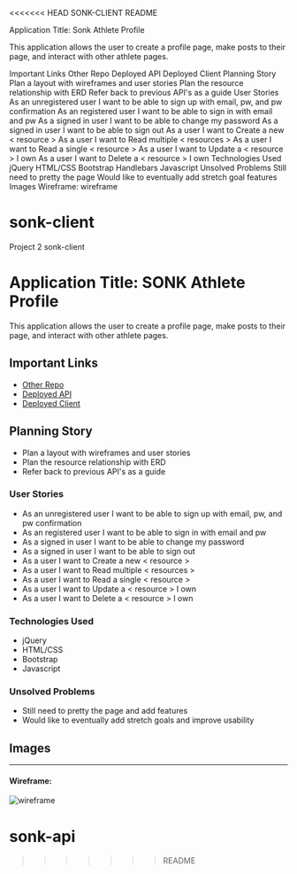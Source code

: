 <<<<<<< HEAD
SONK-CLIENT README

Application Title: Sonk Athlete Profile

This application allows the user to create a profile page, make posts to their page, and interact with other athlete pages.

Important Links
Other Repo
Deployed API
Deployed Client
Planning Story
Plan a layout with wireframes and user stories
Plan the resource relationship with ERD
Refer back to previous API's as a guide
User Stories
As an unregistered user I want to be able to sign up with email, pw, and pw confirmation
As an registered user I want to be able to sign in with email and pw
As a signed in user I want to be able to change my password
As a signed in user I want to be able to sign out
As a user I want to Create a new < resource >
As a user I want to Read multiple < resources >
As a user I want to Read a single < resource >
As a user I want to Update a < resource > I own
As a user I want to Delete a < resource > I own
Technologies Used
jQuery
HTML/CSS
Bootstrap
Handlebars
Javascript
Unsolved Problems
Still need to pretty the page
Would like to eventually add stretch goal features
Images
Wireframe:
wireframe

sonk-client
=======
Project 2 sonk-client

# Application Title: SONK Athlete Profile

This application allows the user to create a profile page, make posts to their page, and interact with other athlete pages.

## Important Links

- [Other Repo](https://github.com/bricksy10/sonk-client)
- [Deployed API](https://pacific-sierra-23796.herokuapp.com/)
- [Deployed Client](https://bricksy10.github.io/sonk-client)

## Planning Story

- Plan a layout with wireframes and user stories
- Plan the resource relationship with ERD
- Refer back to previous API's as a guide

### User Stories

- As an unregistered user I want to be able to sign up with email, pw, and pw confirmation
- As an registered user I want to be able to sign in with email and pw
- As a signed in user I want to be able to change my password
- As a signed in user I want to be able to sign out
- As a user I want to Create a new < resource >
- As a user I want to Read multiple < resources >
- As a user I want to Read a single < resource >
- As a user I want to Update a < resource > I own
- As a user I want to Delete a < resource > I own

### Technologies Used

- jQuery
- HTML/CSS
- Bootstrap
- Javascript

### Unsolved Problems

- Still need to pretty the page and add features
- Would like to eventually add stretch goals and improve usability

## Images

---

#### Wireframe:
![wireframe](https://imgur.com/jwWd8aw)

# sonk-api
>>>>>>> README
